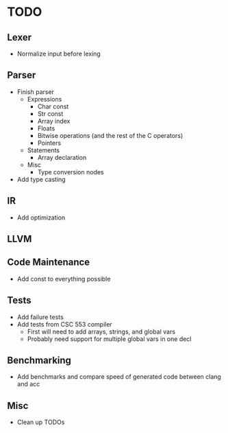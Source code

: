 # TODO

## Lexer
- Normalize input before lexing

## Parser
- Finish parser
    - Expressions
        - Char const
        - Str const
        - Array index
        - Floats
        - Bitwise operations (and the rest of the C operators)
        - Pointers
    - Statements
        - Array declaration
    - Misc
        - Type conversion nodes
- Add type casting

## IR
- Add optimization

## LLVM

## Code Maintenance
- Add const to everything possible

## Tests
- Add failure tests
- Add tests from CSC 553 compiler
    - First will need to add arrays, strings, and global vars
    - Probably need support for multiple global vars in one decl

## Benchmarking
- Add benchmarks and compare speed of generated code between clang and acc

## Misc
- Clean up TODOs